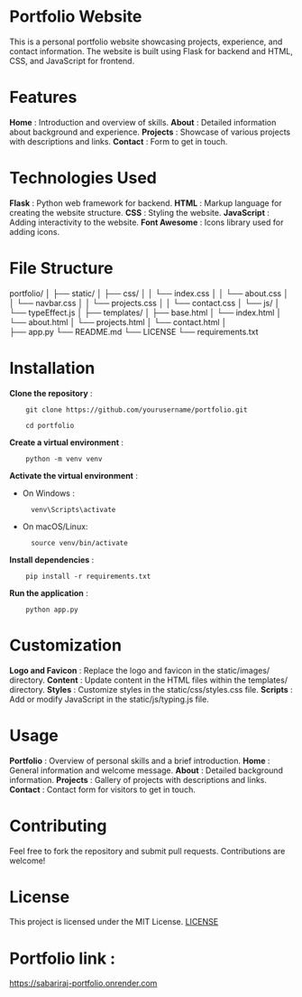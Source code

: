# Portfolio Website
This is a personal portfolio website showcasing projects, experience, and contact information. The website is built using Flask for backend and HTML, CSS, and JavaScript for frontend.

# Features
**Home** : Introduction and overview of skills.
**About** : Detailed information about background and experience.
**Projects** : Showcase of various projects with descriptions and links.
**Contact** : Form to get in touch.

# Technologies Used
**Flask** : Python web framework for backend.
**HTML** : Markup language for creating the website structure.
**CSS** : Styling the website.
**JavaScript** : Adding interactivity to the website.
**Font Awesome** : Icons library used for adding icons.

# File Structure
portfolio/
│
├── static/
│   ├── css/
│   │   └── index.css
│   │   └── about.css
│   │   └── navbar.css
│   │   └── projects.css
│   │   └── contact.css
│   └── js/
│       └── typeEffect.js
│
├── templates/
│   ├── base.html
│   └── index.html
│   └── about.html
│   └── projects.html
│   └── contact.html
│   
├── app.py
└── README.md
└── LICENSE
└── requirements.txt

# Installation
**Clone the repository** :
        
        git clone https://github.com/yourusername/portfolio.git

        cd portfolio
**Create a virtual environment** :

        python -m venv venv

**Activate the virtual environment** :

* On Windows :
        
        venv\Scripts\activate

* On macOS/Linux:

        source venv/bin/activate

**Install dependencies** :

        pip install -r requirements.txt

**Run the application** :

        python app.py


# Customization 
**Logo and Favicon** : Replace the logo and favicon in the static/images/ directory.
**Content** : Update content in the HTML files within the templates/ directory.
**Styles** : Customize styles in the static/css/styles.css file.
**Scripts** : Add or modify JavaScript in the static/js/typing.js file.


# Usage
**Portfolio** : Overview of personal skills and a brief introduction.
**Home** : General information and welcome message.
**About** : Detailed background information.
**Projects** : Gallery of projects with descriptions and links.
**Contact** : Contact form for visitors to get in touch.


# Contributing
Feel free to fork the repository and submit pull requests. Contributions are welcome!

# License
This project is licensed under the MIT License.
[LICENSE](LICENSE)

# Portfolio link : 
https://sabariraj-portfolio.onrender.com
